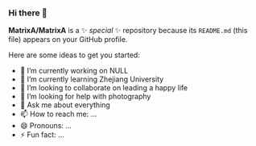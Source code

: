 ### Hi there 👋


**MatrixA/MatrixA** is a ✨ _special_ ✨ repository because its `README.md` (this file) appears on your GitHub profile.

Here are some ideas to get you started:

- 🔭 I’m currently working on NULL
- 🌱 I’m currently learning Zhejiang University
- 👯 I’m looking to collaborate on leading a happy life
- 🤔 I’m looking for help with photography
- 💬 Ask me about everything
- 📫 How to reach me: ...
- 😄 Pronouns: ...
- ⚡ Fun fact: ...

